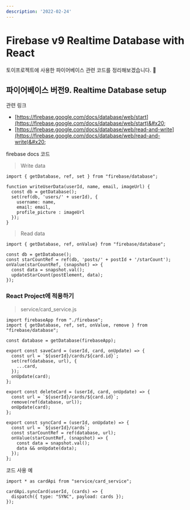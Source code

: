 ```yaml
---
description: '2022-02-24'
---
```


# Firebase v9 Realtime Database with React

토이프로젝트에 사용한 파이어베이스 관련 코드를 정리해보겠습니다. :tada:

## 파이어베이스 버전9. Realtime Database setup

관련  링크  &#x20;

* [https://firebase.google.com/docs/database/web/start](https://firebase.google.com/docs/database/web/start)&#x20;
* [https://firebase.google.com/docs/database/web/read-and-write](https://firebase.google.com/docs/database/web/read-and-write)&#x20;

firebase docs 코드&#x20;

> Write data

```
import { getDatabase, ref, set } from "firebase/database";

function writeUserData(userId, name, email, imageUrl) {
  const db = getDatabase();
  set(ref(db, 'users/' + userId), {
    username: name,
    email: email,
    profile_picture : imageUrl
  });
}
```

> Read data

```
import { getDatabase, ref, onValue} from "firebase/database";

const db = getDatabase();
const starCountRef = ref(db, 'posts/' + postId + '/starCount');
onValue(starCountRef, (snapshot) => {
  const data = snapshot.val();
  updateStarCount(postElement, data);
});
```

### React Project에 적용하기

> service/card\_service.js

```
import firebaseApp from "./firebase";
import { getDatabase, ref, set, onValue, remove } from "firebase/database";

const database = getDatabase(firebaseApp);

export const saveCard = (userId, card, onUpdate) => {
  const url = `${userId}/cards/${card.id}`;
  set(ref(database, url), {
    ...card,
  });
  onUpdate(card);
};

export const deleteCard = (userId, card, onUpdate) => {
  const url = `${userId}/cards/${card.id}`;
  remove(ref(database, url));
  onUpdate(card);
};

export const syncCard = (userId, onUpdate) => {
  const url = `${userId}/cards`;
  const starCountRef = ref(database, url);
  onValue(starCountRef, (snapshot) => {
    const data = snapshot.val();
    data && onUpdate(data);
  });
};
```

코드 사용 예

```
import * as cardApi from "service/card_service"; 

cardApi.syncCard(userId, (cards) => {
  dispatch({ type: "SYNC", payload: cards });
});
```
